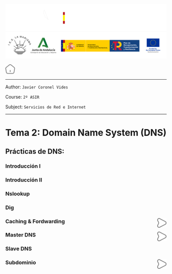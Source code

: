 ![](/.resGen/_bannerD.png#gh-dark-mode-only)
![](/.resGen/_bannerL.png#gh-light-mode-only)

<a href="/README.md"><img src="/.resGen/_home.svg" width="30"></a>

---

Author: `Javier Coronel Vides`

Course: `2º ASIR`

Subject: `Servicios de Red e Internet`

---

# Tema 2: Domain Name System (DNS)

## Prácticas de DNS:

### Introducción I
### Introducción II
### Nslookup
### Dig                     
### Caching & Fordwarding   <a href="act/5/readme.md"><img src="/.resGen/_arrow.svg" width="30" align="right"></a>
### Master DNS              <a href="act/6/readme.md"><img src="/.resGen/_arrow.svg" width="30" align="right"></a>
### Slave DNS
### Subdominio              <a href="act/8/readme.md"><img src="/.resGen/_arrow.svg" width="30" align="right"></a>



